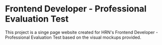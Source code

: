 # Frontend Developer - Professional Evaluation Test

This project is a singe page website created for HRN's Frontend Developer - Professional Evaluation Test based on the visual mockups provided.
